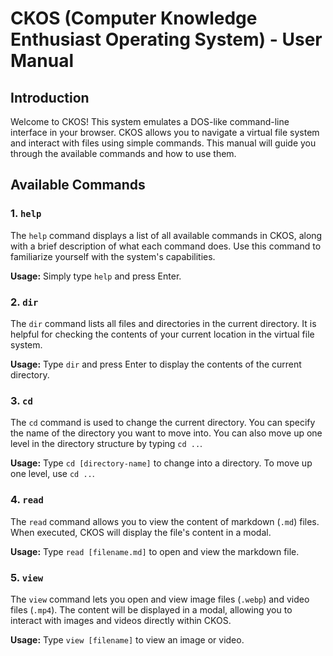 # CKOS (Computer Knowledge Enthusiast Operating System) - User Manual

## Introduction

Welcome to CKOS! This system emulates a DOS-like command-line interface in your browser. CKOS allows you to navigate a virtual file system and interact with files using simple commands. This manual will guide you through the available commands and how to use them.

## Available Commands

### 1. `help`

The `help` command displays a list of all available commands in CKOS, along with a brief description of what each command does. Use this command to familiarize yourself with the system's capabilities.

**Usage:** Simply type `help` and press Enter.

### 2. `dir`

The `dir` command lists all files and directories in the current directory. It is helpful for checking the contents of your current location in the virtual file system.

**Usage:** Type `dir` and press Enter to display the contents of the current directory.

### 3. `cd`

The `cd` command is used to change the current directory. You can specify the name of the directory you want to move into. You can also move up one level in the directory structure by typing `cd ..`.

**Usage:** Type `cd [directory-name]` to change into a directory. To move up one level, use `cd ..`.

### 4. `read`

The `read` command allows you to view the content of markdown (`.md`) files. When executed, CKOS will display the file's content in a modal.

**Usage:** Type `read [filename.md]` to open and view the markdown file.

### 5. `view`

The `view` command lets you open and view image files (`.webp`) and video files (`.mp4`). The content will be displayed in a modal, allowing you to interact with images and videos directly within CKOS.

**Usage:** Type `view [filename]` to view an image or video.

